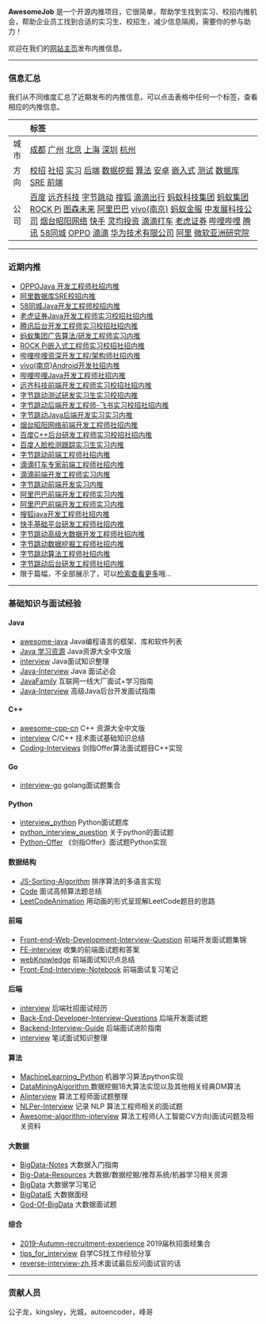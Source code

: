 
 
**AwesomeJob** 是一个开源内推项目，它很简单，帮助学生找到实习、校招内推机会，帮助企业员工找到合适的实习生、校招生，减少信息隔阂，需要你的参与助力！

欢迎在我们的[网站主页](https://awesomejob.gitee.io/)发布内推信息。


--- 
### 信息汇总

我们从不同维度汇总了近期发布的内推信息，可以点击表格中任何一个标签，查看相应的内推信息。

||标签|
|:---:|:---|
|城市|[成都](https://awesomejob.gitee.io/tags/成都)	[广州](https://awesomejob.gitee.io/tags/广州)	[北京](https://awesomejob.gitee.io/tags/北京)	[上海](https://awesomejob.gitee.io/tags/上海)	[深圳](https://awesomejob.gitee.io/tags/深圳)	[杭州](https://awesomejob.gitee.io/tags/杭州)|
|方向|[校招](https://awesomejob.gitee.io/series/校招)	[社招](https://awesomejob.gitee.io/series/社招)	[实习](https://awesomejob.gitee.io/series/实习)	[后端](https://awesomejob.gitee.io/categories/后端)	[数据挖掘](https://awesomejob.gitee.io/categories/数据挖掘)	[算法](https://awesomejob.gitee.io/categories/算法)	[安卓](https://awesomejob.gitee.io/categories/安卓)	[嵌入式](https://awesomejob.gitee.io/categories/嵌入式)	[测试](https://awesomejob.gitee.io/categories/测试)	[数据库SRE](https://awesomejob.gitee.io/categories/数据库sre)	[前端](https://awesomejob.gitee.io/categories/前端)|
|公司|[百度](https://awesomejob.gitee.io/tags/百度)	[远齐科技](https://awesomejob.gitee.io/tags/远齐科技)	[字节跳动](https://awesomejob.gitee.io/tags/字节跳动)	[搜狐](https://awesomejob.gitee.io/tags/搜狐)	[滴滴出行](https://awesomejob.gitee.io/tags/滴滴出行)	[蚂蚁科技集团](https://awesomejob.gitee.io/tags/蚂蚁科技集团)	[蚂蚁集团](https://awesomejob.gitee.io/tags/蚂蚁集团)	[ROCK Pi](https://awesomejob.gitee.io/tags/rock-pi)	[图森未来](https://awesomejob.gitee.io/tags/图森未来)	[阿里巴巴](https://awesomejob.gitee.io/tags/阿里巴巴)	[vivo(南京)](https://awesomejob.gitee.io/tags/vivo(南京))	[蚂蚁金服](https://awesomejob.gitee.io/tags/蚂蚁金服)	[中发展科技公司](https://awesomejob.gitee.io/tags/中发展科技公司)	[烟台昭阳网络](https://awesomejob.gitee.io/tags/烟台昭阳网络)	[快手](https://awesomejob.gitee.io/tags/快手)	[灵均投资](https://awesomejob.gitee.io/tags/灵均投资)	[滴滴打车](https://awesomejob.gitee.io/tags/滴滴打车)	[老虎证券](https://awesomejob.gitee.io/tags/老虎证券)	[哔哩哔哩](https://awesomejob.gitee.io/tags/哔哩哔哩)	[腾讯](https://awesomejob.gitee.io/tags/腾讯)	[58同城](https://awesomejob.gitee.io/tags/58同城)	[OPPO](https://awesomejob.gitee.io/tags/oppo)	[滴滴](https://awesomejob.gitee.io/tags/滴滴)	[华为技术有限公司](https://awesomejob.gitee.io/tags/华为技术有限公司)	[阿里](https://awesomejob.gitee.io/tags/阿里)	[微软亚洲研究院](https://awesomejob.gitee.io/tags/微软亚洲研究院)|
--- 

### 近期内推 
- [OPPOJava 开发工程师社招内推](https://awesomejob.gitee.io/posts/jobs/job_39)
- [阿里数据库SRE校招内推](https://awesomejob.gitee.io/posts/jobs/job_38)
- [58同城Java开发工程师校招内推](https://awesomejob.gitee.io/posts/jobs/job_37)
- [老虎证券Java开发工程师实习校招社招内推](https://awesomejob.gitee.io/posts/jobs/job_36)
- [腾讯后台开发工程师实习校招社招内推](https://awesomejob.gitee.io/posts/jobs/job_35)
- [蚂蚁集团广告算法/研发工程师实习内推](https://awesomejob.gitee.io/posts/jobs/job_34)
- [ROCK Pi嵌入式工程师实习校招社招内推](https://awesomejob.gitee.io/posts/jobs/job_33)
- [哔哩哔哩资深开发工程/架构师社招内推](https://awesomejob.gitee.io/posts/jobs/job_32)
- [vivo(南京)Android开发社招内推](https://awesomejob.gitee.io/posts/jobs/job_31)
- [哔哩哔哩Java开发工程师社招内推](https://awesomejob.gitee.io/posts/jobs/job_30)
- [远齐科技前端开发工程师实习校招社招内推](https://awesomejob.gitee.io/posts/jobs/job_29)
- [字节跳动测试研发实习生实习校招内推](https://awesomejob.gitee.io/posts/jobs/job_28)
- [字节跳动后端开发工程师-飞书实习校招社招内推](https://awesomejob.gitee.io/posts/jobs/job_27)
- [字节跳动Java后端开发实习实习内推](https://awesomejob.gitee.io/posts/jobs/job_26)
- [烟台昭阳网络前端开发工程师社招内推](https://awesomejob.gitee.io/posts/jobs/job_25)
- [百度C++后台研发工程师实习校招社招内推](https://awesomejob.gitee.io/posts/jobs/job_24)
- [百度人脸检测跟踪实习生实习内推](https://awesomejob.gitee.io/posts/jobs/job_23)
- [字节跳动前端工程师社招内推](https://awesomejob.gitee.io/posts/jobs/job_22)
- [滴滴打车专家前端工程师社招内推](https://awesomejob.gitee.io/posts/jobs/job_21)
- [滴滴前端开发工程师实习内推](https://awesomejob.gitee.io/posts/jobs/job_20)
- [字节跳动前端开发实习内推](https://awesomejob.gitee.io/posts/jobs/job_19)
- [阿里巴巴前端开发工程师实习内推](https://awesomejob.gitee.io/posts/jobs/job_18)
- [阿里巴巴前端开发工程师实习内推](https://awesomejob.gitee.io/posts/jobs/job_17)
- [搜狐java开发工程师社招内推](https://awesomejob.gitee.io/posts/jobs/job_16)
- [快手基础平台研发工程师社招内推](https://awesomejob.gitee.io/posts/jobs/job_15)
- [字节跳动高级大数据开发工程师社招内推](https://awesomejob.gitee.io/posts/jobs/job_14)
- [字节跳动数据挖掘工程师社招内推](https://awesomejob.gitee.io/posts/jobs/job_13)
- [字节跳动算法工程师社招内推](https://awesomejob.gitee.io/posts/jobs/job_12)
- [字节跳动后台研发工程师社招内推](https://awesomejob.gitee.io/posts/jobs/job_11)
- 限于篇幅，不全部展示了，可以[检索查看更多](https://awesomejob.gitee.io/)哦...
--- 

### 基础知识与面试经验

#### Java

- [awesome-java](https://github.com/akullpp/awesome-java) Java编程语言的框架、库和软件列表
- [Java 学习资源](https://github.com/jobbole/awesome-java-cn)  Java资源大全中文版
- [interview](https://github.com/hadyang/interview)  Java面试知识整理
- [Java-Interview](https://github.com/gzc426/Java-Interview) Java 面试必会
- [JavaFamily](https://github.com/AobingJava/JavaFamily) 互联网一线大厂面试+学习指南
- [Java-Interview](https://github.com/xbox1994/Java-Interview) 高级Java后台开发面试指南

#### C++

- [awesome-cpp-cn](https://github.com/jobbole/awesome-cpp-cn) C++ 资源大全中文版
- [interview](https://github.com/huihut/interview) C/C++ 技术面试基础知识总结
- [Coding-Interviews](https://github.com/ZYZMZM/Coding-Interviews) 剑指Offer算法面试题目C++实现

#### Go

- [interview-go](https://github.com/lifei6671/interview-go) golang面试题集合

#### Python

- [interview_python](https://github.com/taizilongxu/interview_python) Python面试题库
- [python_interview_question](https://github.com/kenwoodjw/python_interview_question) 关于python的面试题
- [Python-Offer](https://github.com/JushuangQiao/Python-Offer) 《剑指Offer》面试题Python实现

#### 数据结构

- [JS-Sorting-Algorithm](https://github.com/hustcc/JS-Sorting-Algorithm) 排序算法的多语言实现
- [Code](https://github.com/Making-It/Code) 面试高频算法题总结
- [LeetCodeAnimation](https://github.com/MisterBooo/LeetCodeAnimation) 用动画的形式呈现解LeetCode题目的思路


#### 前端

- [Front-end-Web-Development-Interview-Question](https://github.com/paddingme/Front-end-Web-Development-Interview-Question) 前端开发面试题集锦 
- [FE-interview](https://github.com/qiu-deqing/FE-interview) 收集的前端面试题和答案
- [webKnowledge](https://github.com/huyaocode/webKnowledge) 前端面试知识点总结
- [Front-End-Interview-Notebook](https://github.com/CavsZhouyou/Front-End-Interview-Notebook) 前端面试复习笔记

#### 后端

- [interview](https://github.com/aylei/interview) 后端社招面试经历
- [Back-End-Developer-Interview-Questions](https://github.com/monklof/Back-End-Developer-Interview-Questions) 后端开发面试题
- [Backend-Interview-Guide](https://github.com/CyC2018/Backend-Interview-Guide) 后端面试进阶指南
- [interview](https://github.com/HIT-Alibaba/interview) 笔试面试知识整理


#### 算法

- [MachineLearning_Python](https://github.com/lawlite19/MachineLearning_Python) 机器学习算法python实现
- [DataMiningAlgorithm ](https://github.com/linyiqun/DataMiningAlgorithm)数据挖掘18大算法实现以及其他相关经典DM算法
- [AIinterview](https://github.com/PPshrimpGo/AIinterview) 算法工程师面试题整理
- [NLPer-Interview](https://github.com/songyingxin/NLPer-Interview) 记录 NLP 算法工程师相关的面试题
- [Awesome-algorithm-interview](https://github.com/lcylmhlcy/Awesome-algorithm-interview) 算法工程师(人工智能CV方向)面试问题及相关资料

#### 大数据

- [BigData-Notes](https://github.com/heibaiying/BigData-Notes) 大数据入门指南 
- [Big-Data-Resources](https://github.com/weiweifan/Big-Data-Resources) 大数据/数据挖掘/推荐系统/机器学习相关资源
- [BigData](https://github.com/sunnyandgood/BigData) 大数据学习笔记
- [BigDataIE](https://github.com/WadeStack/BigDataIE) 大数据面经
- [God-Of-BigData](https://github.com/wangzhiwubigdata/God-Of-BigData) 大数据面试题

#### 综合

- [2019-Autumn-recruitment-experience](https://github.com/zslomo/2019-Autumn-recruitment-experience) 2019届秋招面经集合
- [tips_for_interview](https://github.com/conanhujinming/tips_for_interview) 自学CS找工作经验分享
- [reverse-interview-zh ](https://github.com/yifeikong/reverse-interview-zh)技术面试最后反问面试官的话

--- 
### 贡献人员
公子龙，kingsley，光城，autoencoder，峰哥